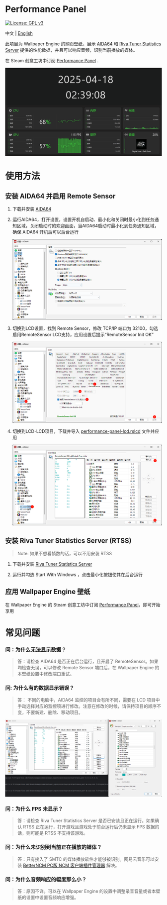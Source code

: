 # Performance Panel

[![License: GPL v3](https://img.shields.io/badge/License-GPLv3-blue.svg)](https://www.gnu.org/licenses/gpl-3.0)

中文 | [English](./README-EN.md)

此项目为 Wallpaper Engine 的网页壁纸，展示 [AIDA64](https://www.aida64.com/downloads) 和 [Riva Tuner Statistics Server](https://www.guru3d.com/download/rtss-rivatuner-statistics-server-download/) 提供的性能数据，并且可以响应音频，识别当前播放的媒体。

在 Steam 创意工坊中订阅 [Performance Panel](https://steamcommunity.com/sharedfiles/filedetails/?id=3465632551) .

<img src="./assets/screenshot.gif" alt="screenshot">

# 使用方法

## 安装 AIDA64 并启用 Remote Sensor

1. 下载并安装 [AIDA64](https://www.aida64.com/downloads)
2. 运行AIDA64，打开设置，设置开机自启动、最小化和关闭时最小化到任务通知区域，关闭启动时的欢迎画面，当AIDA64启动时最小化到任务通知区域，确保 AIDA64 开机后可以后台运行
   
   <img src="./assets/aida64-zh-1.png" alt="">

3. 切换到LCD设置，找到 Remote Sensor，修改 TCP/IP 端口为 32100，勾选启用RemoteSensor LCD支持，应用设置后提示“RemoteSensor Init OK”
   
   <img src="./assets/aida64-zh-2.png" alt="">

4. 切换到LCD-LCD项目，下载并导入 [performance-panel-lcd.rslcd](./public/performance-panel-lcd.rslcd) 文件并应用
   
   <img src="./assets/aida64-zh-3.png" alt="">

## 安装 Riva Tuner Statistics Server (RTSS)

> Note: 如果不想看帧数的话，可以不用安装 RTSS

1. 下载并安装 [Riva Tuner Statistics Server](https://www.guru3d.com/download/rtss-rivatuner-statistics-server-download/)

2. 运行并勾选 Start With Windows ，点击最小化按钮使其在后台运行

## 应用 Wallpaper Engine 壁纸

在 Wallpaper Engine 的 Steam 创意工坊中订阅 [Performance Panel](https://steamcommunity.com/sharedfiles/filedetails/?id=3464821056)，即可开始享用

# 常见问题

### 问：为什么无法显示数据？

> 答：请检查 AIDA64 是否正在后台运行，且开启了 RemoteSensor。如果均检查无误，可以修改 Remote Sensor 端口后，在 Wallpaper Engine 的本壁纸设置中修改端口重试。

### 问: 为什么有的数据显示错误？

> 答： 不同的电脑中，AIDA64 监控的项目会有所不同，需要在 LCD 项目中手动选择对应的监控项进行修改。注意在修改的时候，请保持项目的顺序不变，不要新建、删除、移动项目。

<img src="./assets/aida64-zh-4.png" />

### 问：为什么 FPS 未显示？

> 答：请检查 Riva Tuner Statistics Server 是否已安装且正在运行。如果确认 RTSS 正在运行，打开游戏且游戏处于前台运行后仍未显示 FPS 数据的话，则可能是 RTSS 不支持该游戏。

### 问：为什么未识别到当前正在播放的媒体？

> 答：只有接入了 SMTC 的媒体播放软件才能够被识别。网易云音乐可以安装 [BetterNCM PC版 NCM 客户端插件管理器](https://microblock.cc/betterncm) 解决。

### 问：为什么音频响应的幅度那么小？

> 答：原因不详。可以在 Wallpaper Engine 的设置中调整录音音量或者本壁纸的设置中设置音频响应增强。

